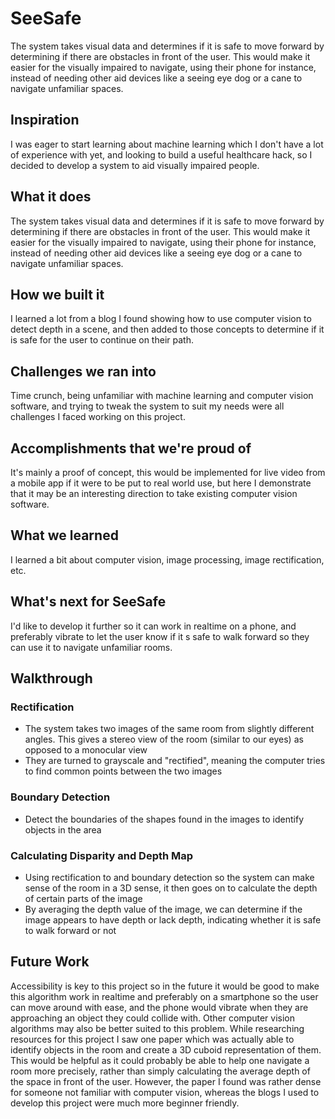 # SeeSafe
The system takes visual data and determines if it is safe to move forward by determining if there are obstacles in front of the user. This would make it easier for the visually impaired to navigate, using their phone for instance, instead of needing other aid devices like a seeing eye dog or a cane to navigate unfamiliar spaces.

## Inspiration
I was eager to start learning about machine learning which I don't have a lot of experience with yet, and looking to build a useful healthcare hack, so I decided to develop a system to aid visually impaired people.

## What it does
The system takes visual data and determines if it is safe to move forward by determining if there are obstacles in front of the user. This would make it easier for the visually impaired to navigate, using their phone for instance, instead of needing other aid devices like a seeing eye dog or a cane to navigate unfamiliar spaces.

## How we built it
I learned a lot from a blog I found showing how to use computer vision to detect depth in a scene, and then added to those concepts to determine if it is safe for the user to continue on their path.

## Challenges we ran into
Time crunch, being unfamiliar with machine learning and computer vision software, and trying to tweak the system to suit my needs were all challenges I faced working on this project.

## Accomplishments that we're proud of
It's mainly a proof of concept, this would be implemented for live video from a mobile app if it were to be put to real world use, but here I demonstrate that it may be an interesting direction to take existing computer vision software.

## What we learned
I learned a bit about computer vision, image processing, image rectification, etc.

## What's next for SeeSafe
I'd like to develop it further so it can work in realtime on a phone, and preferably vibrate to let the user know if it s safe to walk forward so they can use it to navigate unfamiliar rooms.

## Walkthrough
### Rectification
- The system takes two images of the same room from slightly different angles. This gives a stereo view of the room (similar to our eyes) as opposed to a monocular view
- They are turned to grayscale and "rectified", meaning the computer tries to find common points between the two images
### Boundary Detection
- Detect the boundaries of the shapes found in the images to identify objects in the area
### Calculating Disparity and Depth Map
- Using rectification to and boundary detection so the system can make sense of the room in a 3D sense, it then goes on to calculate the depth of certain parts of the image
- By averaging the depth value of the image, we can determine if the image appears to have depth or lack depth, indicating whether it is safe to walk forward or not

## Future Work
Accessibility is key to this project so in the future it would be good to make this algorithm work in realtime and preferably on a smartphone so the user can move around with ease, and the phone would vibrate when they are approaching an object they could collide with. Other computer vision algorithms may also be better suited to this problem. While researching resources for this project I saw one paper which was actually able to identify objects in the room and create a 3D cuboid representation of them. This would be helpful as it could probably be able to help one navigate a room more precisely, rather than simply calculating the average depth of the space in front of the user. However, the paper I found was rather dense for someone not familiar with computer vision, whereas the blogs I used to develop this project were much more beginner friendly.

